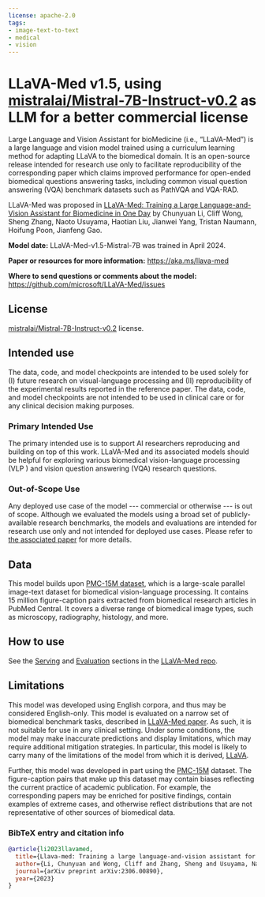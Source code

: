 ```yaml
---
license: apache-2.0
tags:
- image-text-to-text
- medical
- vision
---
```



# LLaVA-Med v1.5, using [mistralai/Mistral-7B-Instruct-v0.2](https://huggingface.co/mistralai/Mistral-7B-Instruct-v0.2) as LLM for a better commercial license

Large Language and Vision Assistant for bioMedicine (i.e., “LLaVA-Med”) is a large language and vision model trained using a curriculum learning method for adapting LLaVA to the biomedical domain. It is an open-source release intended for research use only to facilitate reproducibility of the corresponding paper which claims improved performance for open-ended biomedical questions answering tasks, including common visual question answering (VQA) benchmark datasets such as PathVQA and VQA-RAD.

LLaVA-Med was proposed in [LLaVA-Med: Training a Large Language-and-Vision Assistant for Biomedicine in One Day](https://arxiv.org/abs/2306.00890) by Chunyuan Li, Cliff Wong, Sheng Zhang, Naoto Usuyama, Haotian Liu, Jianwei Yang, Tristan Naumann, Hoifung Poon, Jianfeng Gao.


**Model date:**
LLaVA-Med-v1.5-Mistral-7B was trained in April 2024.

**Paper or resources for more information:**
https://aka.ms/llava-med

**Where to send questions or comments about the model:**
https://github.com/microsoft/LLaVA-Med/issues


## License
[mistralai/Mistral-7B-Instruct-v0.2](https://huggingface.co/mistralai/Mistral-7B-Instruct-v0.2) license.

## Intended use

The data, code, and model checkpoints are intended to be used solely for (I) future research on visual-language processing and (II) reproducibility of the experimental results reported in the reference paper. The data, code, and model checkpoints are not intended to be used in clinical care or for any clinical decision making purposes.

### Primary Intended Use

The primary intended use is to support AI researchers reproducing and building on top of this work. LLaVA-Med and its associated models should be helpful for exploring various biomedical vision-language processing (VLP ) and vision question answering (VQA) research questions.

### Out-of-Scope Use

Any deployed use case of the model --- commercial or otherwise --- is out of scope. Although we evaluated the models using a broad set of publicly-available research benchmarks, the models and evaluations are intended for research use only and not intended for deployed use cases. Please refer to [the associated paper](https://aka.ms/llava-med) for more details.


## Data

This model builds upon [PMC-15M dataset](https://aka.ms/biomedclip-paper), which is a large-scale parallel image-text dataset for biomedical vision-language processing. It contains 15 million figure-caption pairs extracted from biomedical research articles in PubMed Central. It covers a diverse range of biomedical image types, such as microscopy, radiography, histology, and more.



## How to use

See the [Serving](https://github.com/microsoft/LLaVA-Med?tab=readme-ov-file#serving) and [Evaluation](https://github.com/microsoft/LLaVA-Med?tab=readme-ov-file#evaluation) sections in the [LLaVA-Med repo](https://aka.ms/llava-med).

## Limitations

This model was developed using English corpora, and thus may be considered English-only. This model is evaluated on a narrow set of biomedical benchmark tasks, described in [LLaVA-Med paper](https://aka.ms/llava-med). As such, it is not suitable for use in any clinical setting. Under some conditions, the model may make inaccurate predictions and display limitations, which may require additional mitigation strategies. In particular, this model is likely to carry many of the limitations of the model from which it is derived, [LLaVA](https://llava-vl.github.io/).

Further, this model was developed in part using the [PMC-15M](https://aka.ms/biomedclip-paper) dataset. The figure-caption pairs that make up this dataset may contain biases reflecting the current practice of academic publication. For example, the corresponding papers may be enriched for positive findings, contain examples of extreme cases, and otherwise reflect distributions that are not representative of other sources of biomedical data.


### BibTeX entry and citation info

```bibtex
@article{li2023llavamed,
  title={Llava-med: Training a large language-and-vision assistant for biomedicine in one day},
  author={Li, Chunyuan and Wong, Cliff and Zhang, Sheng and Usuyama, Naoto and Liu, Haotian and Yang, Jianwei and Naumann, Tristan and Poon, Hoifung and Gao, Jianfeng},
  journal={arXiv preprint arXiv:2306.00890},
  year={2023}
}
```
